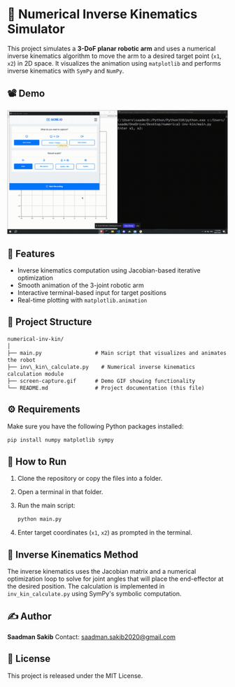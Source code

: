 
# 🦾 Numerical Inverse Kinematics Simulator

This project simulates a **3-DoF planar robotic arm** and uses a numerical inverse kinematics algorithm to move the arm to a desired target point (`x1`, `x2`) in 2D space. It visualizes the animation using `matplotlib` and performs inverse kinematics with `SymPy` and `NumPy`.

## 📽️ Demo

![Demo of Inverse Kinematics](screen-capture.gif)

## 🧠 Features

- Inverse kinematics computation using Jacobian-based iterative optimization
- Smooth animation of the 3-joint robotic arm
- Interactive terminal-based input for target positions
- Real-time plotting with `matplotlib.animation`

## 📁 Project Structure

```    
numerical-inv-kin/
│
├── main.py                 # Main script that visualizes and animates the robot
├── inv\_kin\_calculate.py    # Numerical inverse kinematics calculation module
├── screen-capture.gif      # Demo GIF showing functionality
└── README.md               # Project documentation (this file)
```

## ⚙️ Requirements

Make sure you have the following Python packages installed:

```bash
pip install numpy matplotlib sympy
````

## 🚀 How to Run

1. Clone the repository or copy the files into a folder.
2. Open a terminal in that folder.
3. Run the main script:

   ```bash
   python main.py
   ```
4. Enter target coordinates (`x1`, `x2`) as prompted in the terminal.

## 🧮 Inverse Kinematics Method

The inverse kinematics uses the Jacobian matrix and a numerical optimization loop to solve for joint angles that will place the end-effector at the desired position. The calculation is implemented in `inv_kin_calculate.py` using SymPy's symbolic computation.

## ✍️ Author

**Saadman Sakib**
Contact: saadman.sakib2020@gmail.com

## 📜 License

This project is released under the MIT License.

